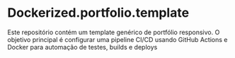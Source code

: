 # Dockerized.portfolio.template
Este repositório contém um template genérico de portfólio responsivo. O objetivo principal é configurar uma pipeline CI/CD usando GitHub Actions e Docker para automação de testes, builds e deploys
